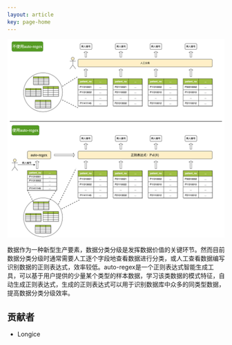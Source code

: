```yaml
---
layout: article
key: page-home
---
```




 <div align=center> <img src="assets/auto-regex.png" alt="auto-regex" style="zoom:80%;"></div>

<p></p> 
<p></p>

数据作为一种新型生产要素，数据分类分级是发挥数据价值的关键环节。然而目前数据分类分级时通常需要人工逐个字段地查看数据进行分类，或人工查看数据编写识别数据的正则表达式，效率较低。auto-regex是一个正则表达式智能生成工具，可以基于用户提供的少量某个类型的样本数据，学习该类数据的模式特征，自动生成正则表达式，生成的正则表达式可以用于识别数据库中众多的同类型数据，提高数据分类分级效率。

<p></p> 
<p></p>
<p></p>
<p></p>

## 贡献者

+ Longice



